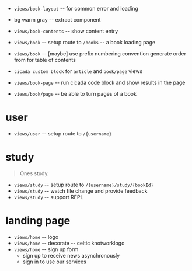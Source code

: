 - `views/book-layout` -- for common error and loading

- bg warm gray -- extract component

- `views/book-contents` -- show content entry

- `views/book` -- setup route to `/books` -- a book loading page

- `views/book` -- [maybe] use prefix numbering convention generate order from for table of contents

- `cicada custom block` for `article` and `book/page` views
- `views/book-page` -- run cicada code block and show results in the page

- `views/book/page` -- be able to turn pages of a book

# user

- `views/user` -- setup route to `/{username}`

# study

> Ones study.

- `views/study` -- setup route to `/{username}/study/{bookId}`
- `views/study` -- watch file change and provide feedback
- `views/study` -- support REPL

# landing page

- `views/home` -- logo
- `views/home` -- decorate -- celtic knotworklogo
- `views/home` -- sign up form
  - sign up to receive news asynchronously
  - sign in to use our services
